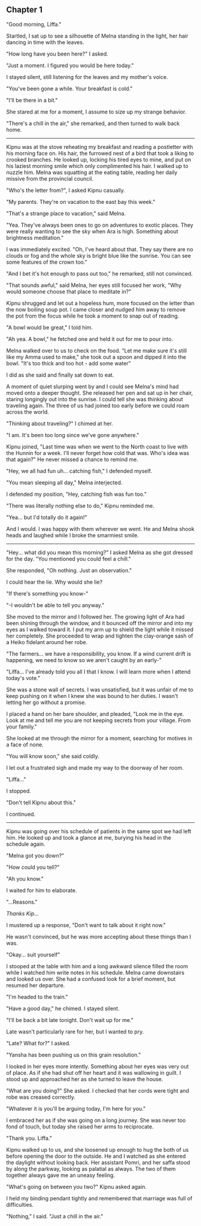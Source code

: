 ## Chapter 1

"Good morning, Liffa."

Startled, I sat up to see a silhouette of Melna standing in the light, her hair dancing in time with the leaves.

"How long have you been here?" I asked.

"Just a moment. I figured you would be here today."

I stayed silent, still listening for the leaves and my mother's voice.

"You've been gone a while. Your breakfast is cold."

"I'll be there in a bit."

She stared at me for a moment, I assume to size up my strange behavior. 

"There's a chill in the air," she remarked, and then turned to walk back home.

---

Kipnu was at the stove reheating my breakfast and reading a postletter with his morning face on. His hair, the furrowed nest of a bird that took a liking to crooked branches. He looked up, locking his tired eyes to mine, and put on his laziest morning smile which only complimented his hair. I walked up to nuzzle him. Melna was squatting at the eating table, reading her daily missive from the provincial council.

"Who's the letter from?", I asked Kipnu casually.

"My parents. They're on vacation to the east bay this week."

"That's a strange place to vacation," said Melna.

"Yea. They've always been ones to go on adventures to exotic places. They were really wanting to see the sky when Ara is high. Something about brightness meditation."

I was immediately excited. "Oh, I've heard about that. They say there are no clouds or fog and the whole sky is bright blue like the sunrise. You can see some features of the crown too."

"And I bet it's hot enough to pass out too," he remarked, still not convinced.

"That sounds awful," said Melna, her eyes still focused her work, "Why would someone choose that place to meditate in?"

Kipnu shrugged and let out a hopeless hum, more focused on the letter than the now boiling soup pot. I came closer and nudged him away to remove the pot from the focus while he took a moment to snap out of reading.

"A bowl would be great," I told him.

"Ah yea. A bowl," he fetched one and held it out for me to pour into.

Melna walked over to us to check on the food. "Let me make sure it's still like my Amma used to make," she took out a spoon and dipped it into the bowl. "It's too thick and too hot - add some water"

I did as she said and finally sat down to eat.

A moment of quiet slurping went by and I could see Melna's mind had moved onto a deeper thought. She released her pen and sat up in her chair, staring longingly out into the sunrise. I could tell she was thinking about traveling again. The three of us had joined too early before we could roam across the world.

"Thinking about traveling?" I chimed at her.

"I am. It's been too long since we've gone anywhere."

Kipnu joined, "Last time was when we went to the North coast to live with the Hunnin for a week. I'll never forget how cold that was. Who's idea was that again?" He never missed a chance to remind me.

"Hey, we all had fun uh... catching fish," I defended myself.

"You mean sleeping all day," Melna interjected.

I defended my position, "Hey, catching fish was fun too."

"There was literally nothing else to do," Kipnu reminded me.

"Yea... but I'd totally do it again!"

And I would. I was happy with them wherever we went. He and Melna shook heads and laughed while I broke the smarmiest smile.

---

"Hey... what did you mean this morning?" I asked Melna as she got dressed for the day. "You mentioned you could feel a chill."

She responded, "Oh nothing. Just an observation."

I could hear the lie. Why would she lie?

"If there's something you know-"

"-I wouldn't be able to tell you anyway."

She moved to the mirror and I followed her. The growing light of Ara had been shining through the window, and it bounced off the mirror and into my eyes as I walked toward it. I put my arm up to shield the light while it missed her completely. She proceeded to wrap and tighten the clay-orange sash of a Heiko fidelant around her robe.

"The farmers... we have a responsibility, you know. If a wind current drift is happening, we need to know so we aren't caught by an early-"

"Liffa... I've already told you all I that I know. I will learn more when I attend today's vote."

She was a stone wall of secrets. I was unsatisfied, but it was unfair of me to keep pushing on it when I knew she was bound to her duties. I wasn't letting her go without a promise.

I placed a hand on her bare shoulder, and pleaded, "Look me in the eye. Look at me and tell me you are not keeping secrets from your village. From your family."

She looked at me through the mirror for a moment, searching for motives in a face of none.

"You will know soon," she said coldly.

I let out a frustrated sigh and made my way to the doorway of her room.

"Liffa..."

I stopped.

"Don't tell Kipnu about this."

I continued.

---

Kipnu was going over his schedule of patients in the same spot we had left him. He looked up and took a glance at me, burying his head in the schedule again.

"Melna got you down?"

"How could you tell?"

"Ah you know."

I waited for him to elaborate.

"...Reasons."

_Thanks Kip..._

I mustered up a response, "Don't want to talk about it right now."

He wasn't convinced, but he was more accepting about these things than I was.

"Okay... suit yourself"

I stooped at the table with him and a long awkward silence filled the room while I watched him write notes in his schedule. Melna came downstairs and looked us over. She had a confused look for a brief moment, but resumed her departure.

"I'm headed to the train."

"Have a good day," he chimed. I stayed silent.

"I'll be back a bit late tonight. Don't wait up for me."

Late wasn't particularly rare for her, but I wanted to pry.

"Late? What for?" I asked.

"Yansha has been pushing us on this grain resolution."

I looked in her eyes more intently. Something about her eyes was very out of place. As if she had shut off her heart and it was wallowing in guilt. I stood up and approached her as she turned to leave the house.

"What are you doing?" She asked. I checked that her cords were tight and robe was creased correctly.

"Whatever it is you'll be arguing today, I'm here for you."

I embraced her as if she was going on a long journey. She was never too fond of touch, but today she raised her arms to reciprocate.

"Thank you. Liffa."

Kipnu walked up to us, and she loosened up enough to hug the both of us before opening the door to the outside. He and I watched as she entered the daylight without looking back. Her assistant Pomri, and her saffa stood by along the parkway, looking as palatial as always. The two of them together always gave me an uneasy feeling.

"What's going on between you two?" Kipnu asked again.

 I held my binding pendant tightly and remembered that marriage was full of difficulties.

"Nothing," I said. "Just a chill in the air."
